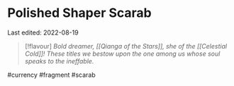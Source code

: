 # Polished Shaper Scarab
Last edited: 2022-08-19

> [!flavour]
> *Bold dreamer, [[Qianga of the Stars]], she of the [[Celestial Cold]]! These titles we bestow upon the one among us whose soul speaks to the ineffable.*


#currency #fragment #scarab